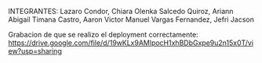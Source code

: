 INTEGRANTES:
Lazaro Condor, Chiara Olenka
Salcedo Quiroz, Ariann Abigail
Timana Castro, Aaron Victor Manuel
Vargas Fernandez, Jefri Jacson

Grabacion de que se realizo el deployment correctamente:
https://drive.google.com/file/d/19wKLx9AMlpocH1xhBDbGxpe9u2n15x0T/view?usp=sharing
